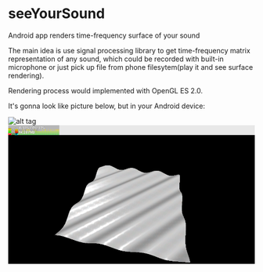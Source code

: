 seeYourSound
============

Android app renders time-frequency surface of your sound

The main idea is use signal processing library to get 
time-frequency matrix representation of any sound, which 
could be recorded with built-in microphone or just pick up
file from phone filesytem(play it and see surface rendering).

Rendering process would implemented with OpenGL ES 2.0.

It's gonna look like picture below, but in your Android device:

![alt tag](http://images04.olx.in/ui/12/69/88/1345200361_429646188_1-Pictures-of--mtalab-training-and-thesis-workece-ee-csepe-more.jpg)
![alt tag](https://github.com/evasyuk/seeYourSound/blob/master/Screenshot_2013-10-15-19-07-15.png)
